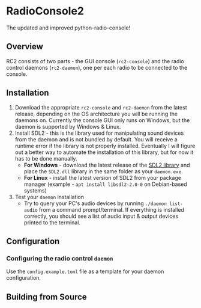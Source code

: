 # RadioConsole2
The updated and improved python-radio-console!
## Overview
RC2 consists of two parts - the GUI console (`rc2-console`) and the radio control daemons (`rc2-daemon`), one per each radio to be connected to the console.
## Installation
1. Download the appropriate `rc2-console` and `rc2-daemon` from the latest release, depending on the OS architecture you will be running the daemons on. Currently the console GUI only runs on Windows, but the daemon is supported by Windows & Linux.
2. Install SDL2 - this is the library used for manipulating sound devices from the daemon and is not bundled by default. You will receive a runtime error if the library is not properly installed. Eventually I will figure out a better way to automate the installation of this library, but for now it has to be done manually.
   - **For Windows** - download the latest release of the [SDL2 library](https://github.com/libsdl-org/SDL) and place the `SDL2.dll` library in the same folder as your `daemon.exe`.
   - **For Linux** - install the latest version of SDL2 from your package manager (example - `apt install libsdl2-2.0-0` on Debian-based systems)
3. Test your `daemon` installation
   - Try to query your PC's audio devices by running `./daemon list-audio` from a command prompt/terminal. If everything is installed correctly, you should see a list of audio input & output devices printed to the terminal.
## Configuration
### Configuring the radio control `daemon`
Use the `config.example.toml` file as a template for your daemon configuration.
## Building from Source
